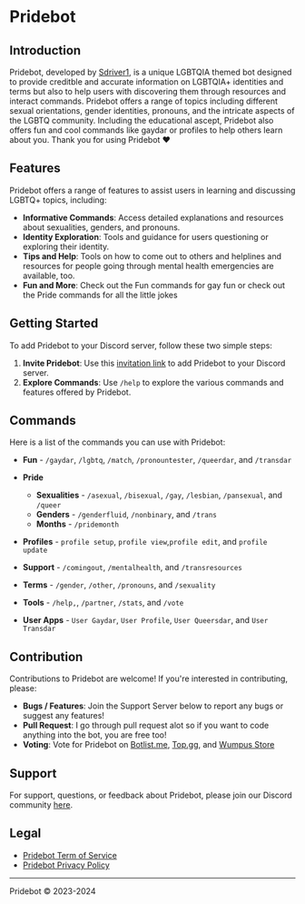 # Pridebot

## Introduction
Pridebot, developed by [Sdriver1](https://github.com/Sdriver1), is a unique LGBTQIA themed bot designed to provide creditble and accurate information on LGBTQIA+ identities and terms but also to help users with discovering them through resources and interact commands. Pridebot offers a range of topics including different sexual orientations, gender identities, pronouns, and the intricate aspects of the LGBTQ community. Including the educational ascept, Pridebot also offers fun and cool commands like gaydar or profiles to help others learn about you. Thank you for using Pridebot ❤️

## Features
Pridebot offers a range of features to assist users in learning and discussing LGBTQ+ topics, including:
- **Informative Commands**: Access detailed explanations and resources about sexualities, genders, and pronouns.
- **Identity Exploration**: Tools and guidance for users questioning or exploring their identity. 
- **Tips and Help**: Tools on how to come out to others and helplines and resources for people going through mental health emergencies are available, too.
- **Fun and More**: Check out the Fun commands for gay fun or check out the Pride commands for all the little jokes

## Getting Started
To add Pridebot to your Discord server, follow these two simple steps:
1. **Invite Pridebot**: Use this [invitation link](https://pridebot.xyz/invite) to add Pridebot to your Discord server.
2. **Explore Commands**: Use `/help` to explore the various commands and features offered by Pridebot.

## Commands
Here is a list of the commands you can use with Pridebot:
- **Fun** - `/gaydar`, `/lgbtq`, `/match`, `/pronountester`, `/queerdar`, and `/transdar`
- **Pride** 
    - **Sexualities** - `/asexual`, `/bisexual`, `/gay`, `/lesbian`, `/pansexual`, and `/queer`
    - **Genders** -  `/genderfluid`, `/nonbinary`, and `/trans`
    - **Months** - `/pridemonth`
- **Profiles** - `profile setup`, `profile view`,`profile edit`, and `profile update`
- **Support** - `/comingout`, `/mentalhealth`, and `/transresources`
- **Terms** - `/gender`, `/other`, `/pronouns`, and `/sexuality`
- **Tools** - `/help,`, `/partner`, `/stats`, and `/vote`

- **User Apps** - `User Gaydar`, `User Profile`, `User Queersdar`, and `User Transdar`


## Contribution
Contributions to Pridebot are welcome! If you're interested in contributing, please:
- **Bugs / Features**: Join the Support Server below to report any bugs or suggest any features!
- **Pull Request**: I go through pull request alot so if you want to code anything into the bot, you are free too!
- **Voting**: Vote for Pridebot on [Botlist.me](https://botlist.me/bots/1101256478632972369/vote), [Top.gg](https://top.gg/bot/1101256478632972369/vote), and [Wumpus Store](https://wumpus.store/bot/1101256478632972369/vote)

## Support
For support, questions, or feedback about Pridebot, please join our Discord community [here](https://discord.gg/guybqSTzdS).

## Legal
- [Pridebot Term of Service](https://pridebot.xyz/tos)
- [Pridebot Privacy Policy](https://pridebot.xyz/privacy)

---

Pridebot © 2023-2024

